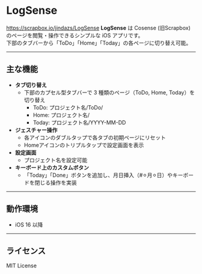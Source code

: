 # LogSense
https://scrapbox.io/jindazs/LogSense
**LogSense** は Cosense (旧Scrapbox) のページを閲覧・操作できるシンプルな iOS アプリです。  
下部のタブバーから「ToDo」「Home」「Today」の各ページに切り替え可能。

---

## 主な機能

- **タブ切り替え**  
  - 下部のカプセル型タブバーで 3 種類のページ（ToDo, Home, Today）を切り替え
    - ToDo: プロジェクト名/ToDo/
    - Home: プロジェクト名/
    - Today: プロジェクト名/YYYY-MM-DD
- **ジェスチャー操作**  
  - 各アイコンのダブルタップで各タブの初期ページにリセット  
  - Homeアイコンのトリプルタップで設定画面を表示
- **設定画面**  
  - プロジェクト名を設定可能
- **キーボード上のカスタムボタン**  
  - 「Today」「Done」ボタンを追加し、月日挿入（#⚪︎月⚪︎日）やキーボードを閉じる操作を実装

---

## 動作環境

- iOS 16 以降  

---

## ライセンス

MIT License
